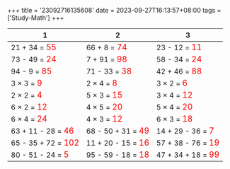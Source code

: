 +++ 
title = '23092716135608' 
date = 2023-09-27T16:13:57+08:00 
tags = ['Study-Math'] 
+++ 

1 | 2 | 3 
-- | -- | -- 
21 + 34 = <font color=red size=4>55</font> | 66 + 8 = <font color=red size=4>74</font> | 23 - 12 = <font color=red size=4>11</font> 
73 - 49 = <font color=red size=4>24</font> | 7 + 91 = <font color=red size=4>98</font> | 58 - 34 = <font color=red size=4>24</font> 
94 - 9 = <font color=red size=4>85</font> | 71 - 33 = <font color=red size=4>38</font> | 42 + 46 = <font color=red size=4>88</font> 
3 × 3 = <font color=red size=4>9</font> | 2 × 4 = <font color=red size=4>8</font> | 3 × 2 = <font color=red size=4>6</font> 
2 × 2 = <font color=red size=4>4</font> | 5 × 3 = <font color=red size=4>15</font> | 3 × 4 = <font color=red size=4>12</font> 
6 × 2 = <font color=red size=4>12</font> | 4 × 5 = <font color=red size=4>20</font> | 5 × 4 = <font color=red size=4>20</font> 
6 × 4 = <font color=red size=4>24</font> | 4 × 3 = <font color=red size=4>12</font> | 6 × 3 = <font color=red size=4>18</font> 
63 + 11 - 28 = <font color=red size=4>46</font> | 68 - 50 + 31 = <font color=red size=4>49</font> | 14 + 29 - 36 = <font color=red size=4>7</font> 
65 - 35 + 72 = <font color=red size=4>102</font> | 11 + 20 - 15 = <font color=red size=4>16</font> | 57 + 38 - 76 = <font color=red size=4>19</font> 
80 - 51 - 24 = <font color=red size=4>5</font> | 95 - 59 - 18 = <font color=red size=4>18</font> | 47 + 34 + 18 = <font color=red size=4>99</font> 

